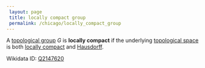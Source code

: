 ```yaml
---
 layout: page
 title: locally compact group
 permalink: /chicago/locally_compact_group
---
```

A [topological group](https://mathgloss.github.io/MathGloss/chicago/topological_group) $G$ is **locally compact** if the underlying [topological space](https://mathgloss.github.io/MathGloss/chicago/topological_space) is both [locally compact](https://mathgloss.github.io/MathGloss/chicago/locally_compact) and [Hausdorff](https://mathgloss.github.io/MathGloss/chicago/Hausdorff).

Wikidata ID: [Q2147620](https://www.wikidata.org/wiki/Q2147620)